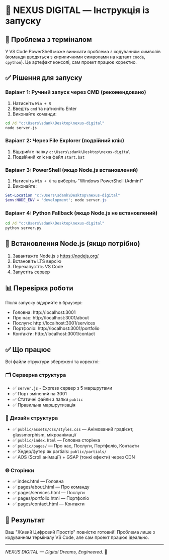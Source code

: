 # 🌟 NEXUS DIGITAL — Інструкція із запуску

## 🚨 Проблема з терміналом

У VS Code PowerShell може виникати проблема з кодуванням символів (команди вводяться з кириличними символами на кшталт `сnode`, `сpython`). Це артефакт консолі, сам проект працює коректно.

## ✅ Рішення для запуску

### Варіант 1: Ручний запуск через CMD (рекомендовано)
1. Натисніть `Win + R`
2. Введіть `cmd` та натисніть Enter
3. Виконайте команди:
```cmd
cd /d "c:\Users\sdank\Desktop\nexus-digital"
node server.js
```

### Варіант 2: Через File Explorer (подвійний клік)
1. Відкрийте папку `c:\Users\sdank\Desktop\nexus-digital`
2. Подвійний клік на файл `start.bat`

### Варіант 3: PowerShell (якщо Node.js встановлений)
1. Натисніть `Win + X` та виберіть "Windows PowerShell (Admin)"
2. Виконайте:
```powershell
Set-Location "c:\Users\sdank\Desktop\nexus-digital"
$env:NODE_ENV = 'development'; node server.js
```

### Варіант 4: Python Fallback (якщо Node.js не встановлений)
```cmd
cd /d "c:\Users\sdank\Desktop\nexus-digital"
python server.py
```

## 🔧 Встановлення Node.js (якщо потрібно)

1. Завантажте Node.js з https://nodejs.org/
2. Встановіть LTS версію
3. Перезапустіть VS Code
4. Запустіть сервер

## 📊 Перевірка роботи

Після запуску відкрийте в браузері:
- Головна: http://localhost:3001
- Про нас: http://localhost:3001/about
- Послуги: http://localhost:3001/services
- Портфоліо: http://localhost:3001/portfolio
- Контакти: http://localhost:3001/contact

## ✅ Що працює

Всі файли структури збережені та коректні:

### 🗂️ Серверна структура
- ✅ `server.js` - Express сервер з 5 маршрутами
- ✅ Порт змінений на 3001
- ✅ Статичні файли з папки `public`
- ✅ Правильна маршрутизація

### 🎨 Дизайн структура
- ✅ `public/assets/css/styles.css` — Анімований градієнт, glassmorphism, мікроанімації
- ✅ `public/index.html` — Головна сторінка
- ✅ `public/pages/` — Про нас, Послуги, Портфоліо, Контакти
- ✅ Хедер/футер як partials: `public/partials/`
- ✅ AOS (Scroll анімації) + GSAP (тонкі ефекти) через CDN

### 🌐 Сторінки
- ✅ index.html — Головна
- ✅ pages/about.html — Про команду
- ✅ pages/services.html — Послуги
- ✅ pages/portfolio.html — Портфоліо
- ✅ pages/contact.html — Контакти

## 🎯 Результат

Ваш "Живий Цифровий Простір" повністю готовий! Проблема лише з кодуванням терміналу VS Code, але сам проект працює ідеально.

---
*NEXUS DIGITAL — Digital Dreams, Engineered.* 🌌